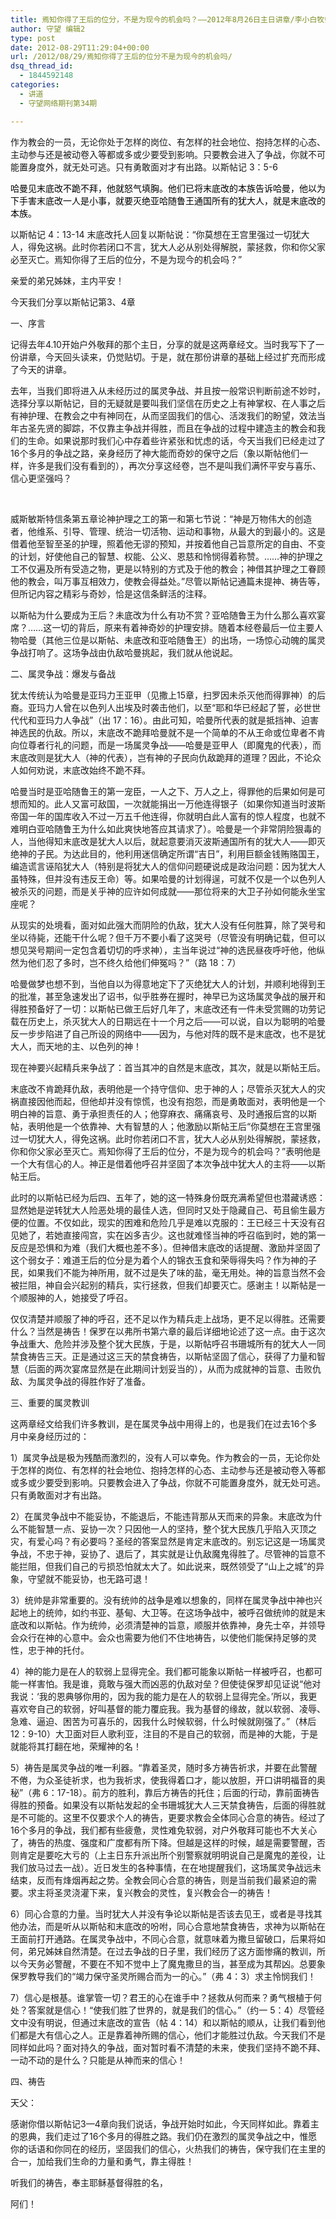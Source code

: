 ```yaml
---
title: 焉知你得了王后的位分，不是为现今的机会吗？——2012年8月26日主日讲章/李小白牧师
author: 守望 编辑2
type: post
date: 2012-08-29T11:29:04+00:00
url: /2012/08/29/焉知你得了王后的位分不是为现今的机会吗/
dsq_thread_id:
  - 1844592148
categories:
  - 讲道
  - 守望网络期刊第34期

---
```

作为教会的一员，无论你处于怎样的岗位、有怎样的社会地位、抱持怎样的心态、主动参与还是被动卷入等都或多或少要受到影响。只要教会进入了争战，你就不可能置身度外，就无处可逃。只有勇敢面对才有出路。<!--more-->以斯帖记 3：5-6

 <span style="color: #000000;">哈曼见末底改不跪不拜，他就怒气填胸。他们已将末底改的本族告诉哈曼，他以为下手害末底改一人是小事，就要灭绝亚哈随鲁王通国所有的犹大人，就是末底改的本族。</span>

以斯帖记 4：13-14 末底改托人回复以斯帖说：“你莫想在王宫里强过一切犹大人，得免这祸。此时你若闭口不言，犹大人必从别处得解脱，蒙拯救，你和你父家必至灭亡。焉知你得了王后的位分，不是为现今的机会吗？”

亲爱的弟兄姊妹，主内平安！

今天我们分享以斯帖记第3、4章

一、序言

记得去年4.10开始户外敬拜的那个主日，分享的就是这两章经文。当时我写下了一份讲章，今天回头读来，仍觉贴切。于是，就在那份讲章的基础上经过扩充而形成了今天的讲章。

去年，当我们即将进入从未经历过的属灵争战、并且按一般常识判断前途不妙时，选择分享以斯帖记，目的无疑就是要叫我们坚信在历史之上有神掌权、在人事之后有神护理、在教会之中有神同在，从而坚固我们的信心、活泼我们的盼望，效法当年古圣先贤的脚踪，不仅靠主争战并得胜，而且在争战的过程中建造主的教会和我们的生命。如果说那时我们心中存着些许紧张和忧虑的话，今天当我们已经走过了16个多月的争战之路，亲身经历了神大能而奇妙的保守之后（象以斯帖他们一样，许多是我们没有看到的），再次分享这经卷，岂不是叫我们满怀平安与喜乐、信心更坚强吗？

&nbsp;

威斯敏斯特信条第五章论神护理之工的第一和第七节说：“神是万物伟大的创造者，他维系、引导、管理、统治一切活物、运动和事物，从最大的到最小的。这是借着他至智至圣的护理，照着他无谬的预知，并按着他自己旨意所定的自由、不变的计划，好使他自己的智慧、权能、公义、恩慈和怜悯得着称赞。……神的护理之工不仅遍及所有受造之物，更是以特别的方式及于他的教会；神借其护理之工眷顾他的教会，叫万事互相效力，使教会得益处。”尽管以斯帖记通篇未提神、祷告等，但所记内容之精彩与奇妙，恰是这信条鲜活的注释。

以斯帖为什么要成为王后？未底改为什么有功不赏？亚哈随鲁王为什么那么喜欢宴席？……这一切的背后，原来有着神奇妙的护理安排。随着本经卷最后一位主要人物哈曼（其他三位是以斯帖、未底改和亚哈随鲁王）的出场，一场惊心动魄的属灵争战打响了。这场争战由仇敌哈曼挑起，我们就从他说起。

二、属灵争战：爆发与备战

犹太传统认为哈曼是亚玛力王亚甲（见撒上15章，扫罗因未杀灭他而得罪神）的后裔。亚玛力人曾在以色列人出埃及时袭击他们，以至“耶和华已经起了誓，必世世代代和亚玛力人争战”（出 17：16）。由此可知，哈曼所代表的就是抵挡神、迫害神选民的仇敌。所以，末底改不跪拜哈曼就不是一个简单的不从王命或位卑者不肯向位尊者行礼的问题，而是一场属灵争战——哈曼是亚甲人（即魔鬼的代表），而末底改则是犹大人（神的代表），岂有神的子民向仇敌跪拜的道理？因此，不论众人如何劝说，末底改始终不跪不拜。

哈曼当时是亚哈随鲁王的第一宠臣，一人之下、万人之上，得罪他的后果如何是可想而知的。此人又富可敌国，一次就能捐出一万他连得银子（如果你知道当时波斯帝国一年的国库收入不过一万五千他连得，你就明白此人富有的惊人程度，也就不难明白亚哈随鲁王为什么如此爽快地答应其请求了）。哈曼是一个非常阴险狠毒的人，当他得知末底改是犹大人以后，就起意要消灭波斯通国所有的犹大人——即灭绝神的子民。为达此目的，他利用迷信确定所谓“吉日”，利用巨额金钱贿赂国王，编造谎言诬陷犹大人（特别是将犹大人的信仰问题硬说成是政治问题：因为犹大人虽特殊，但并没有违反王命）等。如果哈曼的计划得逞，可就不仅是一个以色列人被杀灭的问题，而是关乎神的应许如何成就——那位将来的大卫子孙如何能永坐宝座呢？

从现实的处境看，面对如此强大而阴险的仇敌，犹大人没有任何胜算，除了哭号和坐以待毙，还能干什么呢？但千万不要小看了这哭号（尽管没有明确记载，但可以想见哭号期间一定包含着切切的呼求神），主当年说过“神的选民昼夜呼吁他，他纵然为他们忍了多时，岂不终久给他们伸冤吗？”（路 18：7）

哈曼做梦也想不到，当他自以为得意地定下了灭绝犹大人的计划，并顺利地得到王的批准，甚至急速发出了诏书，似乎胜券在握时，神早已为这场属灵争战的展开和得胜预备好了一切：以斯帖已做王后好几年了，末底改还有一件未受赏赐的功劳记载在历史上，杀灭犹大人的日期远在十一个月之后——可以说，自以为聪明的哈曼反一步步陷进了自己所设的网络中——因为，与他对阵的既不是末底改，也不是犹大人，而天地的主、以色列的神！

现在神要兴起精兵来争战了：首当其冲的自然是末底改，其次，就是以斯帖王后。

末底改不肯跪拜仇敌，表明他是一个持守信仰、忠于神的人；尽管杀灭犹大人的灾祸直接因他而起，但他却并没有惊慌，也没有抱怨，而是勇敢面对，表明他是一个明白神的旨意、勇于承担责任的人；他穿麻衣、痛痛哀号、及时通报后宫的以斯帖，表明他是一个依靠神、大有智慧的人；他激励以斯帖王后“你莫想在王宫里强过一切犹大人，得免这祸。此时你若闭口不言，犹大人必从别处得解脱，蒙拯救，你和你父家必至灭亡。焉知你得了王后的位分，不是为现今的机会吗？”表明他是一个大有信心的人。神正是借着他呼召并坚固了本次争战中犹大人的主将——以斯帖王后。

此时的以斯帖已经为后四、五年了，她的这一特殊身份既充满希望但也潜藏诱惑：显然她是逆转犹大人险恶处境的最佳人选，但同时又处于隐藏自己、苟且偷生最方便的位置。不仅如此，现实的困难和危险几乎是难以克服的：王已经三十天没有召见她了，若她直接闯宫，实在凶多吉少。这也就难怪当神的呼召临到时，她的第一反应是恐惧和为难（我们大概也差不多）。但神借末底改的话提醒、激励并坚固了这个弱女子：难道王后的位分是为着个人的锦衣玉食和荣辱得失吗？作为神的子民，如果我们不能为神所用，就不过是失了味的盐，毫无用处。神的旨意当然不会被拦阻，神自会兴起别的精兵，实行拯救，但我们却要灭亡。感谢主！以斯帖是一个顺服神的人，她接受了呼召。

仅仅清楚并顺服了神的呼召，还不足以作为精兵走上战场，更不足以得胜。还需要什么？当然是祷告！保罗在以弗所书第六章的最后详细地论述了这一点。由于这次争战重大、危险并涉及整个犹大民族，于是，以斯帖呼召书珊城所有的犹大人一同禁食祷告三天。正是通过这三天的禁食祷告，以斯帖坚固了信心，获得了力量和智慧（后面的两次宴席显然是在此期间计划妥当的），从而为成就神的旨意、击败仇敌、为属灵争战的得胜作好了准备。

三、重要的属灵教训

这两章经文给我们许多教训，是在属灵争战中用得上的，也是我们在过去16个多月中亲身经历过的：

1）属灵争战是极为残酷而激烈的，没有人可以幸免。作为教会的一员，无论你处于怎样的岗位、有怎样的社会地位、抱持怎样的心态、主动参与还是被动卷入等都或多或少要受到影响。只要教会进入了争战，你就不可能置身度外，就无处可逃。只有勇敢面对才有出路。

2）在属灵争战中不能妥协，不能退后，不能违背那从天而来的异象。末底改为什么不能智慧一点、妥协一次？只因他一人的坚持，整个犹大民族几乎陷入灭顶之灾，有爱心吗？有必要吗？圣经的答案显然是肯定末底改的。别忘记这是一场属灵争战，不忠于神，妥协了、退后了，其实就是让仇敌魔鬼得胜了。尽管神的旨意不能拦阻，但我们自己的亏损恐怕就太大了。如此说来，既然领受了“山上之城”的异象，守望就不能妥协，也无路可退！

3）统帅是非常重要的。没有统帅的战争是难以想象的，同样在属灵争战中神也兴起地上的统帅，如约书亚、基甸、大卫等。在这场争战中，被呼召做统帅的就是末底改和以斯帖。作为统帅，必须清楚神的旨意，顺服并依靠神，身先士卒，并领导会众行在神的心意中。会众也需要为他们不住地祷告，以使他们能保持足够的灵性，忠于神的托付。

4）神的能力是在人的软弱上显得完全。我们都可能象以斯帖一样被呼召，也都可能一样害怕。我是谁，竟敢与强大而凶恶的仇敌对垒？但使徒保罗却见证说“他对我说：‘我的恩典够你用的，因为我的能力是在人的软弱上显得完全。’所以，我更喜欢夸自己的软弱，好叫基督的能力覆庇我。我为基督的缘故，就以软弱、凌辱、急难、逼迫、困苦为可喜乐的，因我什么时候软弱，什么时候就刚强了。”（林后 12：9-10）大卫面对巨人歌利亚，注目的不是自己的软弱，而是神的大能，于是就能将其打翻在地，荣耀神的名！

5）祷告是属灵争战的唯一利器。“靠着圣灵，随时多方祷告祈求，并要在此警醒不倦，为众圣徒祈求，也为我祈求，使我得着口才，能以放胆，开口讲明福音的奥秘”（弗 6：17-18）。前方的胜利，靠后方祷告的托住；后面的行动，靠前面祷告得胜的预备。如果没有以斯帖发起的全书珊城犹大人三天禁食祷告，后面的得胜就是不可能的。这里不仅要求个人的祷告，更要求教会全体同心合意的祷告。经过了16个多月的争战，我们都有些疲惫，灵性难免软弱，对户外敬拜可能也不大关心了，祷告的热度、强度和广度都有所下降。但越是这样的时候，越是需要警醒，否则肯定是要吃大亏的（上主日东升派出所个别警察就明明说自己是魔鬼的差役，让我们放马过去一战）。近日发生的各种事情，在在地提醒我们，这场属灵争战远未结束，反而有烽烟再起之势。全教会同心合意的祷告，则是当前我们最紧迫的需要。求主将圣灵浇灌下来，复兴教会的灵性，复兴教会合一的祷告！

6）同心合意的力量。当时犹大人并没有争论以斯帖是否该去见王，或者是寻找其他办法，而是听从以斯帖和末底改的吩咐，同心合意地禁食祷告，求神为以斯帖在王面前打开通路。在属灵争战中，不同心合意，就意味着为撒旦留破口，后果将如何，弟兄姊妹自然清楚。在过去争战的日子里，我们经历了这方面惨痛的教训，所以今天务必警醒，不要在不知不觉中上了魔鬼撒旦的当，甚至成为其帮凶。总要象保罗教导我们的“竭力保守圣灵所赐合而为一的心。”（弗 4：3）求主怜悯我们！

7）信心是根基。谁掌管一切？君王的心在谁手中？拯救从何而来？勇气根植于何处？答案就是信心！“使我们胜了世界的，就是我们的信心。”（约一 5：4）尽管经文中没有明说，但通过末底改的宣告（帖 4：14）和以斯帖的顺从，让我们看到他们都是大有信心之人。正是靠着神所赐的信心，他们才能胜过仇敌。今天我们不是同样如此吗？面对持久的争战，面对暂时看不清楚的未来，使我们坚持不跪不拜、一动不动的是什么？只能是从神而来的信心！

四、祷告

天父：

感谢你借以斯帖记3—4章向我们说话，争战开始时如此，今天同样如此。靠着主的恩典，我们走过了16个多月的得胜之路。我们仍在激烈的属灵争战之中，惟愿你的话语和你同在的经历，坚固我们的信心，火热我们的祷告，保守我们在主里的合一，加给我们生命的力量和勇气，靠主得胜！

听我们的祷告，奉主耶稣基督得胜的名，

阿们！

&nbsp;

&nbsp;

&nbsp;

&nbsp;